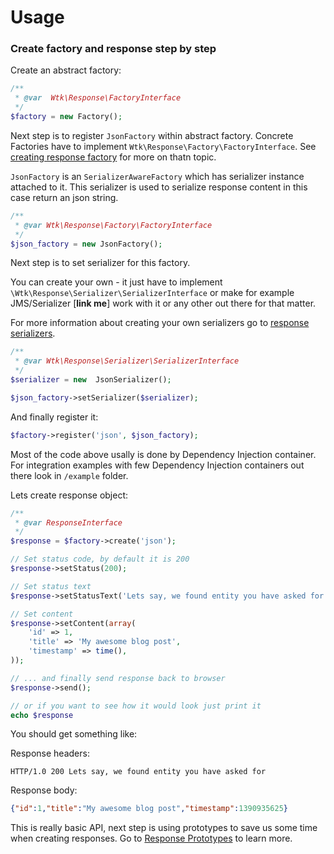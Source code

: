 # Usage

### Create factory and response step by step

Create an abstract factory:

```php
/**
 * @var  Wtk\Response\FactoryInterface
 */
$factory = new Factory();
```

Next step is to register `JsonFactory` within abstract factory. Concrete Factories have to implement `Wtk\Response\Factory\FactoryInterface`. See [creating response factory](docs/creating_factories.md) for more on thatn topic.

`JsonFactory`  is an `SerializerAwareFactory` which has serializer instance attached to it. This serializer is used to serialize response content in this case return an json string.

```php
/**
 * @var Wtk\Response\Factory\FactoryInterface
 */
$json_factory = new JsonFactory();
```
Next step is to set serializer for this factory.

You can create your own - it just have to implement `\Wtk\Response\Serializer\SerializerInterface` or make for example JMS/Serializer [**link me**] work with it or any other out there for that matter.

For more information about creating your own serializers go to  [response serializers](docs/creating_serializers.md).

```php
/**
 * @var Wtk\Response\Serializer\SerializerInterface
 */
$serializer = new  JsonSerializer();

$json_factory->setSerializer($serializer);
```

And finally register it:

```php
$factory->register('json', $json_factory);
```

Most of the code above usally is done by Dependency Injection container. 
For integration examples with few Dependency Injection containers out there look in `/example` folder.

Lets create response object:
```php
/**
 * @var ResponseInterface
 */
$response = $factory->create('json');

// Set status code, by default it is 200
$response->setStatus(200);

// Set status text
$response->setStatusText('Lets say, we found entity you have asked for');

// Set content
$response->setContent(array(
	'id' => 1,
    'title' => 'My awesome blog post', 
    'timestamp' => time(),
));

// ... and finally send response back to browser
$response->send();

// or if you want to see how it would look just print it
echo $response
```

You should get something like:

Response headers:

```
HTTP/1.0 200 Lets say, we found entity you have asked for
```

Response body:

```json
{"id":1,"title":"My awesome blog post","timestamp":1390935625}
```

This is really basic API, next step is using prototypes to save us some time when creating responses.  Go to [Response Prototypes](docs/response_prototypes.md) to learn more.
